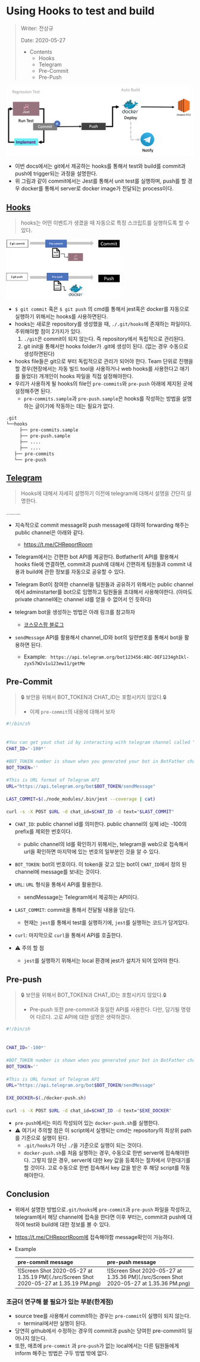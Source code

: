 # Using Hooks to test and build

> Writer: 전상규
>
> Date: 2020-05-27
>
> * Contents
>   * Hooks
>   * Telegram
>   * Pre-Commit
>   * Pre-Push

<img src="./src/image-20200520132854862.png" alt="image-20200520132854862" style="zoom:50%;" />

* 이번 docs에서는 git에서 제공하는 hooks를 통해서 test와 build를 commit과 push에 trigger되는 과정을 설명한다.
* 위 그림과 같이 commit에서는 Jest를 통해서 unit test를 실행하며, push를 할 경우 docker를 통해서 server로 docker image가 전달되는 process이다.

## [Hooks]([https://git-scm.com/book/ko/v2/Git%EB%A7%9E%EC%B6%A4-Git-Hooks](https://git-scm.com/book/ko/v2/Git맞춤-Git-Hooks))

> hooks는 어떤 이벤트가 생겼을 때 자동으로 특정 스크립트를 실행하도록 할 수 있다. 

<img src="./src/image-20200527123639653.png" alt="image-20200527123639653" style="zoom:30%;" />

* ``$ git commit``  혹은 ``$ git push`` 의 cmd를 통해서 jest혹은 docker를 자동으로 실행하기 위해서는 hooks를 사용하면된다.
* hooks는 새로운 repository를 생성했을 때, ``./.git/hooks``에 존재하는 파일이다. 주위해야할 점이 2가지가 있다.
  1. ``./git``은 commit이 되지 않는다. 즉 repository에서 독립적으로 관리된다.
  2. git init을 통해서만 hooks folder가 .git에 생성이 된다. (없는 경우 수동으로 생성하면된다)
* hooks file들은 git으로 부터 독립적으로 관리가 되어야 한다. Team 단위로 진행을 할 경우(현장에서는 자동 빌드 tool을 사용하거나 web hooks를 사용한다고 애기를 들었다) 개개인이 hooks 파일을 직접 설정해야한다.
* 우리가 사용하게 될 hooks의 file인 ``pre-commits``와 ``pre-push`` 아래에 제지된 곳에 설정해주면 된다.
  * ``pre-commits.sample``과 ``pre-push.sample``은 hooks를 작성하는 방법을 설명하는 글이기에 작동하는 데는 필요가 없다.

```
.git
└──hooks
	 ├── pre-commits.sample
	 ├── pre-push.sample
	 ├── ....
	 ├── ....
   ├── pre-commits
   └── pre-push
```

## [Telegram](https://core.telegram.org/bots/api)

> Hooks에 대해서 자세히 설명하기 이전에 telegram에 대해서 설명을 간단히 설명한다. 

<img src="https://core.telegram.org/file/811140327/1/zlN4goPTupk/9ff2f2f01c4bd1b013" alt="Bots: An introduction for developers" style="zoom:15%;" />

* 지속적으로 commit message와 push message에 대하여 forwarding 해주는 public channel은 아래와 같다.
  * https://t.me/CHReportRoom
* Telegram에서는 간편한 bot API를 제공한다. Botfather의 API를 활용해서 hooks file에 연결하면, commit과 push에 대해서 간편하게 팀원들과 commit 내용과 build에 관한 정보를 자동으로 공유할 수 있다.
* Telegram Bot이 참여한 channel을 팀원들과 공유하기 위해서는 public channel에서 adminstarter를 bot으로 임명하고 팀원들을 초대해서 사용해야한다. (아마도 private channel에는 channel id를 얻을 수 없어서 인 듯하다)
* telegram bot을 생성하는 방법은 아래 링크를 참고하자
  * [코스모스팜 블로그]([https://blog.cosmosfarm.com/archives/1070/%ED%85%94%EB%A0%88%EA%B7%B8%EB%9E%A8-%EB%B4%87-telegram-bot-%EB%A7%8C%EB%93%A4%EA%B8%B0/](https://blog.cosmosfarm.com/archives/1070/텔레그램-봇-telegram-bot-만들기/))

* ``sendMessage`` API를 활용해서 channel_ID와 bot의 일련번호를 통해서 bot을 활용하면 된다.
  * Example: ``` https://api.telegram.org/bot123456:ABC-DEF1234ghIkl-zyx57W2v1u123ew11/getMe```

## Pre-Commit

> :lock: 보안을 위해서 BOT_TOKEN과 CHAT_ID는 포함시키지 않았다.:lock:
>
> * 이제 ``pre-commit``의 내용에 대해서 보자

```sh
#!/bin/sh


#You can get yout chat id by interacting with telegram channel called "GetID Bot"
CHAT_ID='-100*'

#BOT_TOKEN number is shown when you generated your bot in BotFather channel
BOT_TOKEN=''

#This is URL format of Telegram API
URL="https://api.telegram.org/bot$BOT_TOKEN/sendMessage"

LAST_COMMIT=$(./node_modules/.bin/jest --coverage | cat)

curl -s -X POST $URL -d chat_id=$CHAT_ID -d text="$LAST_COMMIT"
```

* ``CHAT_ID``: public channel id를 의미한다. public channel의 실제 id는 -100의 prefix를 제외한 번호이다.
  * public channel의 Id를 확인하기 위해서는, telegram을 web으로 접속해서 url을 확인하면 마지막에 있는 번호의 일부분인 것을 알 수 있다.
* ``BOT_TOKEN``: bot의 번호이다. 이 token을 갖고 있는 bot이 ``CHAT_ID``에서 정의 된 channel에 message를 보내는 것이다.
* ``URL``: ``URL`` 형식을 통해서 API를 활용한다.
  * sendMessage는 Telegram에서 제공하는 API이다.
* ``LAST_COMMIT``: commit을 통해서 전달될 내용을 담는다.
  * 현재는 ``jest``를 통해서 test를 실행하기에, ``jest``를 실행하는 코드가 담겨있다.
* ``curl``: 마지막으로 ``curl``을 통해서 API를 호출한다.

* :warning: 주의 할 점
  * ``jest``를 실행하기 위해서는 local 환경에 jest가 설치가 되어 있어야 한다.

## Pre-push

> :lock: 보안을 위해서 BOT_TOKEN과 CHAT_ID는 포함시키지 않았다.:lock:
>
> * Pre-push 또한 pre-commit과 동일한 API를 사용한다. 다만, 담기될  명령어 다르다. 고로 API에 대한 설명은 생략하겠다.

```sh
#!/bin/sh


CHAT_ID='-100*'

#BOT_TOKEN number is shown when you generated your bot in BotFather channel
BOT_TOKEN=''

#This is URL format of Telegram API
URL="https://api.telegram.org/bot$BOT_TOKEN/sendMessage"

EXE_DOCKER=$(./docker-push.sh)

curl -s -X POST $URL -d chat_id=$CHAT_ID -d text="$EXE_DOCKER"
```

* ``pre-push``에서는 미리 작성되어 있는 ``docker-push.sh``를 실행한다.
* :warning: ​여기서 주의할 점은 이 script에서 실행되는 cmd는 repository의 최상위 path를 기준으로 실행이 된다.
  * ``.git/hooks``가 아닌 ``./``을 기준으로 실행이 되는 것이다.
  * ``docker-push.sh``를 처음 실행하는 경우, 수동으로 한번 server에 접속해야한다. 그렇지 않은 경우, server에 대한 key 값을 등록하는 절차에서 무한대기를 할 것이다. 고로 수동으로 한번 접속해서 key 값을 받은 후 해당 script를 작동해야한다.

## Conclusion

* 위에서 설명한 방법으로``.git/hooks``에 ``pre-commit``과 ``pre-push`` 파일을 작성하고, telegram에서 해당 channel에 접속을 한다면 이후 부터는, commit과 push에 대하여 test와 build에 대한 정보를 볼 수 있다.

* https://t.me/CHReportRoom에 접속해야함 message확인이 가능하다.

* Example

  | pre-commit message                                           | pre-push message                                             |
  | ------------------------------------------------------------ | ------------------------------------------------------------ |
  | ![Screen Shot 2020-05-27 at 1.35.19 PM](./src/Screen Shot 2020-05-27 at 1.35.19 PM.png) | ![Screen Shot 2020-05-27 at 1.35.36 PM](./src/Screen Shot 2020-05-27 at 1.35.36 PM.png) |

  

### 조금더 연구해 볼 필요가 있는 부분(한계점)

* source tree를 사용해서 commit하는 경우는 ``pre-commit``이 실행이 되지 않는다.
  * terminal에서만 실행이 된다.
* 당연히 github에서 수정하는 경우의 commit과 push는 당여힌 pre-commit이 일어나지 않는다.
* 또한, 애초에 ``pre-commit`` 과 ``pre-push``가 없는 local에서는 다른 팀원들에게 inform 해주는 방법은 구두 방법 밖에 없다.